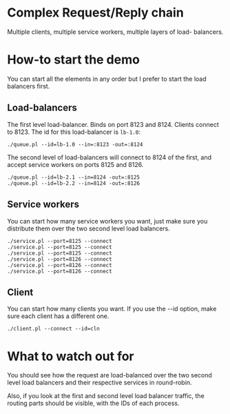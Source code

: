 # Complex Request/Reply chain #

Multiple clients, multiple service workers, multiple layers of load-
balancers.

# How-to start the demo #

You can start all the elements in any order but I prefer to start the
load balancers first.


## Load-balancers ##

The first level load-balancer. Binds on port 8123 and 8124. Clients
connect to 8123. The id for this load-balancer is `lb-1.0`:

    ./queue.pl --id=lb-1.0 --in=:8123 -out=:8124

The second level of load-balancers will connect to 8124 of the first,
and accept service workers on ports 8125 and 8126.

    ./queue.pl --id=lb-2.1 --in=8124 -out=:8125
    ./queue.pl --id=lb-2.2 --in=8124 -out=:8126

## Service workers ##

You can start how many service workers you want, just make sure you
distribute them over the two second level load balancers.

    ./service.pl --port=8125 --connect
    ./service.pl --port=8125 --connect
    ./service.pl --port=8125 --connect
    ./service.pl --port=8126 --connect
    ./service.pl --port=8126 --connect
    ./service.pl --port=8126 --connect

## Client ##

You can start how many clients you want. If you use the --id option,
make sure each client has a different one.

    ./client.pl --connect --id=cln


# What to watch out for #

You should see how the request are load-balanced over the two second
level load balancers and their respective services in round-robin.

Also, if you look at the first and second level load balancer traffic,
the routing parts should be visible, with the IDs of each process.
